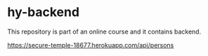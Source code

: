 # hy-backend

This repository is part of an online course and it contains backend.

https://secure-temple-18677.herokuapp.com/api/persons